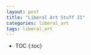 ```yaml
---
layout: post
title: "Liberal Art Stuff II"
categories: liberal_art
tags: liberal_art
---
```


* TOC
{:toc}

## 



### 



### 



